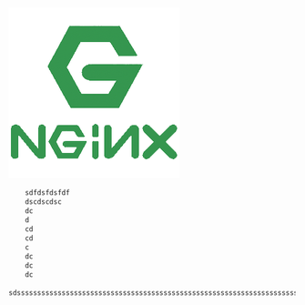 ![첨부 이미지](https://github.com/jinia91/blogBackUp/blob/main/img/1ee69917-14ca-404c-8cd1-b323c77d3252.png?raw=true)



        sdfdsfdsfdf
        dscdscdsc
        dc
        d
        cd
        cd
        c
        dc
        dc
        dc
        sdsssssssssssssssssssssssssssssssssssssssssssssssssssssssssssssssssssssssssssssssssssssssssssssssssssssss